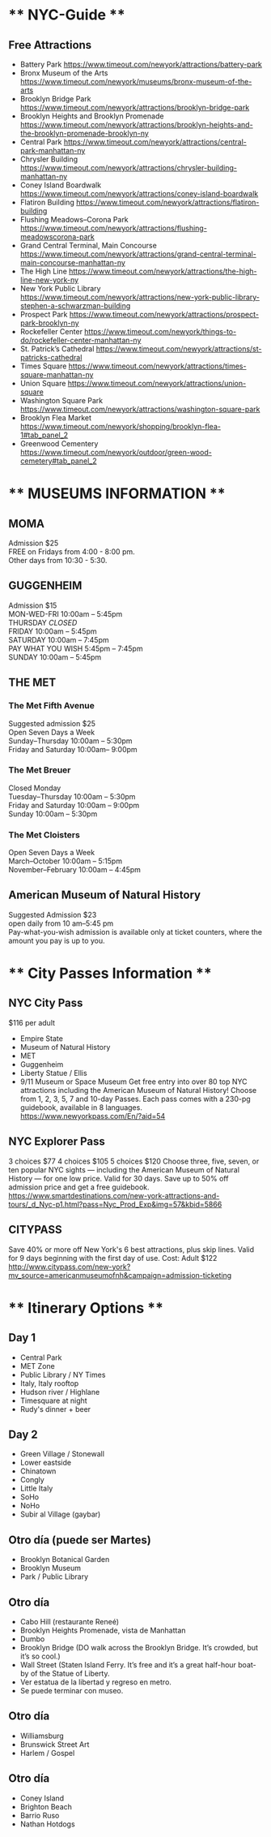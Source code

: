 # ** NYC-Guide **

## Free Attractions
- Battery Park https://www.timeout.com/newyork/attractions/battery-park
- Bronx Museum of the Arts https://www.timeout.com/newyork/museums/bronx-museum-of-the-arts
- Brooklyn Bridge Park https://www.timeout.com/newyork/attractions/brooklyn-bridge-park
- Brooklyn Heights and Brooklyn Promenade https://www.timeout.com/newyork/attractions/brooklyn-heights-and-the-brooklyn-promenade-brooklyn-ny
- Central Park https://www.timeout.com/newyork/attractions/central-park-manhattan-ny
- Chrysler Building https://www.timeout.com/newyork/attractions/chrysler-building-manhattan-ny
- Coney Island Boardwalk https://www.timeout.com/newyork/attractions/coney-island-boardwalk
- Flatiron Building https://www.timeout.com/newyork/attractions/flatiron-building
- Flushing Meadows–Corona Park https://www.timeout.com/newyork/attractions/flushing-meadowscorona-park
- Grand Central Terminal, Main Concourse https://www.timeout.com/newyork/attractions/grand-central-terminal-main-concourse-manhattan-ny
- The High Line https://www.timeout.com/newyork/attractions/the-high-line-new-york-ny
- New York Public Library https://www.timeout.com/newyork/attractions/new-york-public-library-stephen-a-schwarzman-building
- Prospect Park https://www.timeout.com/newyork/attractions/prospect-park-brooklyn-ny
- Rockefeller Center https://www.timeout.com/newyork/things-to-do/rockefeller-center-manhattan-ny
- St. Patrick’s Cathedral https://www.timeout.com/newyork/attractions/st-patricks-cathedral
- Times Square https://www.timeout.com/newyork/attractions/times-square-manhattan-ny
- Union Square https://www.timeout.com/newyork/attractions/union-square
- Washington Square Park https://www.timeout.com/newyork/attractions/washington-square-park
- Brooklyn Flea Market https://www.timeout.com/newyork/shopping/brooklyn-flea-1#tab_panel_2
- Greenwood Cementery https://www.timeout.com/newyork/outdoor/green-wood-cemetery#tab_panel_2

# ** MUSEUMS INFORMATION **

## MOMA
Admission $25 <br>
FREE on Fridays from 4:00 - 8:00 pm. <br>
Other days from 10:30 - 5:30.<br>

## GUGGENHEIM
Admission $15 <br>
MON-WED-FRI 10:00am – 5:45pm <br>
THURSDAY *CLOSED* <br>
FRIDAY 10:00am – 5:45pm <br>
SATURDAY 10:00am – 7:45pm <br>
PAY WHAT YOU WISH 5:45pm – 7:45pm <br>
SUNDAY 10:00am – 5:45pm <br>

## THE MET
### The Met Fifth Avenue
Suggested admission $25 <br>
Open Seven Days a Week <br>
Sunday–Thursday 10:00am – 5:30pm <br>
Friday and Saturday 10:00am– 9:00pm <br>
### The Met Breuer
Closed Monday <br>
Tuesday–Thursday 10:00am – 5:30pm <br>
Friday and Saturday 10:00am – 9:00pm <br>
Sunday 10:00am – 5:30pm <br>
### The Met Cloisters
Open Seven Days a Week <br>
March–October 10:00am – 5:15pm <br>
November–February 10:00am – 4:45pm <br>

## American Museum of Natural History
Suggested Admission $23 <br>
open daily from 10 am–5:45 pm <br>
Pay-what-you-wish admission is available only at ticket counters, where the amount you pay is up to you. 

# ** City Passes Information **

## NYC City Pass
$116 per adult
- Empire State 
- Museum of Natural History
- MET
- Guggenheim
- Liberty Statue / Ellis 
- 9/11 Museum or Space Museum
Get free entry into over 80 top NYC attractions including the American Museum of Natural History! 
Choose from 1, 2, 3, 5, 7 and 10-day Passes. Each pass comes with a 230-pg guidebook, available in 8 languages.
https://www.newyorkpass.com/En/?aid=54

## NYC Explorer Pass
3 choices $77
4 choices $105
5 choices $120
Choose three, five, seven, or ten popular NYC sights — including the American Museum of Natural History — for one low price. 
Valid for 30 days. Save up to 50% off admission price and get a free guidebook.
https://www.smartdestinations.com/new-york-attractions-and-tours/_d_Nyc-p1.html?pass=Nyc_Prod_Exp&img=57&kbid=5866

## CITYPASS
Save 40% or more off New York's 6 best attractions, plus skip lines. 
Valid for 9 days beginning with the first day of use.
Cost: Adult $122
http://www.citypass.com/new-york?mv_source=americanmuseumofnh&campaign=admission-ticketing


# ** Itinerary Options **

## Day 1
- Central Park
- MET Zone
- Public Library / NY Times
- Italy, Italy rooftop
- Hudson river / Highlane
- Timesquare at night
- Rudy's dinner + beer

## Day 2
- Green Village / Stonewall
- Lower eastside
- Chinatown
- Congly 
- Little Italy
- SoHo
- NoHo
- Subir al Village (gaybar)

## Otro día (puede ser Martes)
- Brooklyn Botanical Garden
- Brooklyn Museum
- Park / Public Library

## Otro día 
- Cabo Hill (restaurante Reneé)
- Brooklyn Heights Promenade, vista de Manhattan
- Dumbo
- Brooklyn Bridge (DO walk across the Brooklyn Bridge. It’s crowded, but it’s so cool.)
- Wall Street (Staten Island Ferry. It’s free and it’s a great half-hour boat-by of the Statue of Liberty.
- Ver estatua de la libertad y regreso en metro. 
- Se puede terminar con museo. 

## Otro día 
- Williamsburg 
- Brunswick Street Art
- Harlem / Gospel

## Otro día
- Coney Island
- Brighton Beach
- Barrio Ruso
- Nathan Hotdogs

